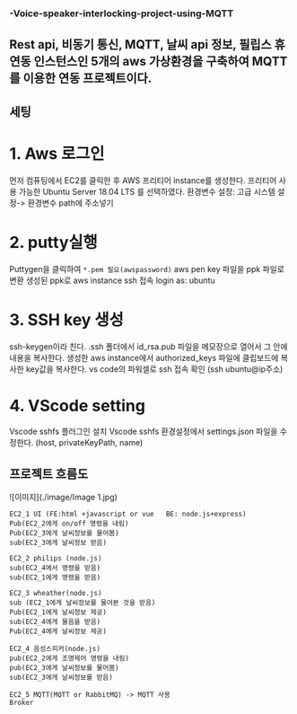### -Voice-speaker-interlocking-project-using-MQTT

## Rest api, 비동기 통신, MQTT, 날씨 api 정보, 필립스 휴 연동 인스턴스인 5개의 aws 가상환경을 구축하여 MQTT를 이용한 연동 프로젝트이다.

## 세팅
# 1. Aws 로그인
먼저 컴퓨팅에서 EC2를 클릭한 후 AWS 프리티어 instance를 생성한다.
프리티어 사용 가능한 Ubuntu Server 18.04 LTS 를 선택하였다.
환경변수 설정: 고급 시스템 설정-> 환경변수 path에 주소넣기

# 2. putty실행
Puttygen을 클릭하여  `*.pem 필요(awspassword)`
aws pen key 파일을 ppk 파일로 변환
생성된 ppk로 aws instance ssh 접속
login as: ubuntu

# 3. SSH key 생성
ssh-keygen이라 친다.
.ssh 폴더에서 id_rsa.pub 파일을 메모장으로 열어서 그 안에 내용을 복사한다.
생성한 aws instance에서 authorized_keys 파일에 클립보드에 복사한 key값을 복사한다.
vs code의 파워셀로 ssh 접속 확인 (ssh ubuntu@ip주소)

# 4. VScode setting
Vscode sshfs 플러그인 설치
Vscode sshfs 환경설정에서 settings.json 파일을 수정한다.
(host, privateKeyPath, name)


## 프로젝트 흐름도
![이미지](./image/Image 1.jpg)
```
EC2_1 UI (FE:html +javascript or vue   BE: node.js+express)
Pub(EC2_2에게 on/off 명령을 내림)
Pub(EC2_3에게 날씨정보를 물어봄)
sub(EC2_3에게 날씨정보 받음)

EC2_2 philips (node.js)
sub(EC2_4에서 명령을 받음)
sub(EC2_1에게 명령을 받음) 

EC2_3 wheather(node.js)
sub (EC2_1에게 날씨정보를 물어본 것을 받음)
Pub(EC2_1에게 날씨정보 제공)
sub(EC2_4에게 물음을 받음)
Pub(EC2_4에게 날씨정보 제공)

EC2_4 음성스피커(node.js)
pub(EC2_2에게 조명제어 명령을 내림)
pub(EC2_3에게 날씨정보를 물어봄)
sub(EC2_3에게 날씨정보를 받음)

EC2_5 MQTT(MQTT or RabbitMQ) -> MQTT 사용
Broker 
```
